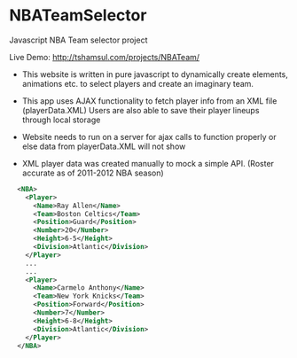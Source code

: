 NBATeamSelector
===============

Javascript NBA Team selector project

Live Demo: http://tshamsul.com/projects/NBATeam/



- This website is written in pure javascript to dynamically create elements, animations etc. to select players and create an imaginary team. 
- This app uses AJAX functionality to fetch player info from an XML file (playerData.XML) Users are also able to save their player lineups through local storage

- Website needs to run on a server for ajax calls to function properly or else data from playerData.XML will not show
- XML player data was created manually to mock a simple API. (Roster accurate as of 2011-2012 NBA season)
  
```xml
  <NBA>
    <Player>
      <Name>Ray Allen</Name>
      <Team>Boston Celtics</Team>
      <Position>Guard</Position>
      <Number>20</Number>
      <Height>6-5</Height>
      <Division>Atlantic</Division>
    </Player>
    ...
    ...
    <Player>
      <Name>Carmelo Anthony</Name>
      <Team>New York Knicks</Team>
      <Position>Forward</Position>
      <Number>7</Number>
      <Height>6-8</Height>
      <Division>Atlantic</Division>
    </Player>
  </NBA>
```
